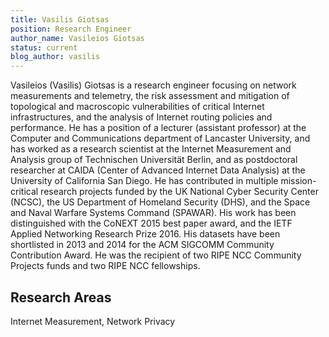 ```yaml
---
title: Vasilis Giotsas
position: Research Engineer
author_name: Vasileios Giotsas
status: current
blog_author: vasilis
---
```

Vasileios (Vasilis) Giotsas is a research engineer focusing on network measurements and telemetry, the risk assessment and mitigation of topological and macroscopic vulnerabilities of critical Internet infrastructures, and the analysis of Internet routing policies and performance. 
He has a position of a lecturer (assistant professor) at the Computer and Communications department of Lancaster University, and has worked as a research scientist at the Internet Measurement and Analysis group of Technischen Universität Berlin, and as postdoctoral researcher at CAIDA (Center of Advanced Internet Data Analysis) at the University of California San Diego. He has contributed in multiple mission-critical research projects funded by the UK National Cyber Security Center (NCSC), the US Department of Homeland Security (DHS), and the Space and Naval Warfare Systems Command (SPAWAR).
His work has been distinguished with the CoNEXT 2015 best paper award, and the IETF Applied Networking Research Prize 2016. 
His datasets have been shortlisted in 2013 and 2014 for the ACM SIGCOMM Community Contribution Award. He was the recipient of two RIPE NCC Community Projects funds and two RIPE NCC fellowships.

## Research Areas
Internet Measurement, Network Privacy

